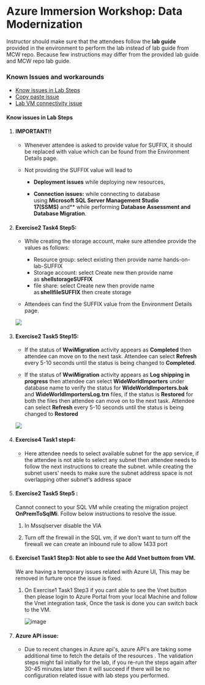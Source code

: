 # Azure Immersion Workshop: Data Modernization

Instructor should make sure that the attendees follow the **lab guide** provided in the environment to perform the lab instead of lab guide from MCW repo. Because few instructions may differ from the provided lab guide and MCW repo lab guide. 

### Known Issues and workarounds
- [Know issues in Lab Steps](#know-issues-in-lab-steps)
- [Copy paste issue](https://docs.cloudlabs.ai/Learner/Troubleshooting/CopyPaste)
- [Lab VM connectivity issue](https://docs.cloudlabs.ai/Learner/Troubleshooting/RDP)

#### Know issues in Lab Steps

1. #### IMPORTANT!! 

   - Whenever attendee is asked to provide value for SUFFIX, it should be replaced with value which can be found from the Environment Details page.
   - Not providing the SUFFIX value will lead to 
   
        - **Deployment issues** while deploying new resources, 
           
        - **Connection issues:** while connecting to database using **Microsoft SQL Server Management Studio 17(SSMS)** and** while performing **Database Assessment and Database Migration**. 



1. #### Exercise2 Task4 Step5:

   - While creating the storage account, make sure attendee provide the values as follows: 

       - Resource group: select existing then provide name hands-on-lab-SUFFIX 
       - Storage account: select Create new then provide name as **shellstorageSUFFIX** 
       - file share: select Create new then provide name as **shellfileSUFFIX** then create storage 

   - Attendees can find the SUFFIX value from the Environment Details page. 

    ![](https://github.com/CloudLabsAI-Azure/Know-Before-You-Go/blob/main/Labs/images/suffix.png?raw=true)

1. #### Exercise2 Task5 Step15:

   - If the status of **WwiMigration** activity appears as **Completed** then attendee can move on to the next task. Attendee can select **Refresh** every 5-10 seconds until the status is being changed to **Completed**.
  
   -  If the status of **WwiMigration** activity appears as **Log shipping in progress** then attendee can select **WideWorldImporters** under database name to verify the status for **WideWorldImporters.bak** and **WideWorldImportersLog.trn** files, if the status is **Restored** for both the files then attendee can move on to the next task. Attendee can select **Refresh** every 5-10 seconds until the status is being changed to **Restored**

     ![](https://github.com/CloudLabsAI-Azure/Know-Before-You-Go/blob/main/Labs/images/datamod-issue.png?raw=true)

1. #### Exercise4 Task1 step4:

   - Here attendee needs to select available subnet for the app service, if the attendee is not able to select any subnet then attendee needs to follow the next instructions to create the subnet. while creating the subnet users' needs to make sure the subnet address space is not overlapping other subnet's address space 

1. #### Exercise2 Task5 Step5 :

   Cannot connect to your SQL VM while creating the migration project **OnPremToSqlMi**. Follow below instructions to resolve the issue.
      
    1. In Mssqlserver disable the VIA
    
    1. Turn off the firewall in the SQL vm, if we don't want to turn off the firewall we can create an inbound rule to allow 1433 port


1. #### Exercise1 Task1 Step3: Not able to see the Add Vnet buttom from VM.

   We are having a temporary issues related with Azure UI, This may be removed in furture once the issue is fixed. 
   
   1. On Exercise1 Task1 Step3 if you cant able to see the Vnet button then please login to Azure Portal from your local Machine and follow the Vnet integration task, Once the task is done you can switch back to the VM. 

      ![image](https://user-images.githubusercontent.com/45102602/128701347-8f786a12-0944-4e1e-9d09-b3fe5c1117e0.png)

1. #### Azure API issue: 

   - Due to recent changes in Azure api's, azure API's are taking some additional time to fetch the details of the resources . The validation steps might fail initially for the lab, if you re-run the steps again after 30-45 minutes later then it will succeed if there will be no configuration related issue with lab steps you performed.
